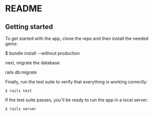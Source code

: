 # README

## Getting started

To get started with the app, clone the repo and then install
the needed gems:

$ bundle install --without production

next, migrate the database

rails db:migrate

Finally, run the test suite to verify that everything is
working correctly:
```
$ rails test
```
If the test suite passes, you'll be ready to run the app in a
local server:
```
$ rails server
